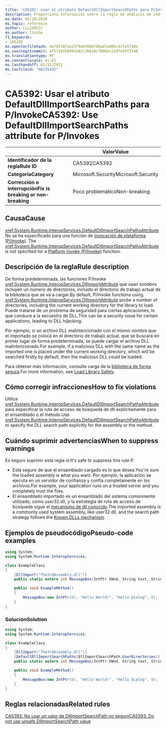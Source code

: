 ```yaml
---
title: 'CA5392: usar el atributo DefaultDllImportSearchPaths para P/Invoke (análisis de código)'
description: Proporciona información sobre la regla de análisis de código CA5392, incluidas las causas, cómo corregir las infracciones y cuándo suprimirlas.
ms.date: 05/28/2020
ms.topic: reference
author: LLLXXXCCC
ms.author: linche
f1_keywords:
- CA5392
ms.openlocfilehash: de78778fa325f9e070d6708ad3a005c41fe5710e
ms.sourcegitcommit: 4f5f1855849cb02c3b610c7006ac21d7429f3348
ms.translationtype: MT
ms.contentlocale: es-ES
ms.lasthandoff: 01/15/2021
ms.locfileid: "98235435"
---
```

# <a name="ca5392-use-defaultdllimportsearchpaths-attribute-for-pinvokes"></a><span data-ttu-id="e7bda-103">CA5392: Usar el atributo DefaultDllImportSearchPaths para P/Invoke</span><span class="sxs-lookup"><span data-stu-id="e7bda-103">CA5392: Use DefaultDllImportSearchPaths attribute for P/Invokes</span></span>

| | <span data-ttu-id="e7bda-104">Valor</span><span class="sxs-lookup"><span data-stu-id="e7bda-104">Value</span></span> |
|-|-|
| <span data-ttu-id="e7bda-105">**Identificador de la regla**</span><span class="sxs-lookup"><span data-stu-id="e7bda-105">**Rule ID**</span></span> |<span data-ttu-id="e7bda-106">CA5392</span><span class="sxs-lookup"><span data-stu-id="e7bda-106">CA5392</span></span>|
| <span data-ttu-id="e7bda-107">**Categoría**</span><span class="sxs-lookup"><span data-stu-id="e7bda-107">**Category**</span></span> |<span data-ttu-id="e7bda-108">Microsoft.Security</span><span class="sxs-lookup"><span data-stu-id="e7bda-108">Microsoft.Security</span></span>|
| <span data-ttu-id="e7bda-109">**Corrección o interrupción**</span><span class="sxs-lookup"><span data-stu-id="e7bda-109">**Fix is breaking or non-breaking**</span></span> |<span data-ttu-id="e7bda-110">Poco problemático</span><span class="sxs-lookup"><span data-stu-id="e7bda-110">Non-breaking</span></span>|

## <a name="cause"></a><span data-ttu-id="e7bda-111">Causa</span><span class="sxs-lookup"><span data-stu-id="e7bda-111">Cause</span></span>

<span data-ttu-id="e7bda-112"><xref:System.Runtime.InteropServices.DefaultDllImportSearchPathsAttribute>No se ha especificado para una función de [invocación de plataforma (P/Invoke)](../../../standard/native-interop/pinvoke.md) .</span><span class="sxs-lookup"><span data-stu-id="e7bda-112">The <xref:System.Runtime.InteropServices.DefaultDllImportSearchPathsAttribute> is not specified for a [Platform Invoke (P/Invoke)](../../../standard/native-interop/pinvoke.md) function.</span></span>

## <a name="rule-description"></a><span data-ttu-id="e7bda-113">Descripción de la regla</span><span class="sxs-lookup"><span data-stu-id="e7bda-113">Rule description</span></span>

<span data-ttu-id="e7bda-114">De forma predeterminada, las funciones P/Invoke <xref:System.Runtime.InteropServices.DllImportAttribute> que usan sondeos incluyen un número de directorios, incluido el directorio de trabajo actual de la biblioteca que se va a cargar.</span><span class="sxs-lookup"><span data-stu-id="e7bda-114">By default, P/Invoke functions using <xref:System.Runtime.InteropServices.DllImportAttribute> probe a number of directories, including the current working directory for the library to load.</span></span> <span data-ttu-id="e7bda-115">Puede tratarse de un problema de seguridad para ciertas aplicaciones, lo que conduce a la secuestro de DLL.</span><span class="sxs-lookup"><span data-stu-id="e7bda-115">This can be a security issue for certain applications, leading to DLL hijacking.</span></span>

<span data-ttu-id="e7bda-116">Por ejemplo, si un archivo DLL malintencionado con el mismo nombre que el importado se coloca en el directorio de trabajo actual, que se buscará en primer lugar de forma predeterminada, se puede cargar el archivo DLL malintencionado.</span><span class="sxs-lookup"><span data-stu-id="e7bda-116">For example, if a malicious DLL with the same name as the imported one is placed under the current working directory, which will be searched firstly by default, then the malicious DLL could be loaded.</span></span>

<span data-ttu-id="e7bda-117">Para obtener más información, consulte carga de la [biblioteca de forma segura](https://msrc-blog.microsoft.com/2014/05/13/load-library-safely/).</span><span class="sxs-lookup"><span data-stu-id="e7bda-117">For more information, see [Load Library Safely](https://msrc-blog.microsoft.com/2014/05/13/load-library-safely/).</span></span>

## <a name="how-to-fix-violations"></a><span data-ttu-id="e7bda-118">Cómo corregir infracciones</span><span class="sxs-lookup"><span data-stu-id="e7bda-118">How to fix violations</span></span>

<span data-ttu-id="e7bda-119">Utilice <xref:System.Runtime.InteropServices.DefaultDllImportSearchPathsAttribute> para especificar la ruta de acceso de búsqueda de dll explícitamente para el ensamblado o el método.</span><span class="sxs-lookup"><span data-stu-id="e7bda-119">Use <xref:System.Runtime.InteropServices.DefaultDllImportSearchPathsAttribute> to specify the DLL search path explicitly for the assembly or the method.</span></span>

## <a name="when-to-suppress-warnings"></a><span data-ttu-id="e7bda-120">Cuándo suprimir advertencias</span><span class="sxs-lookup"><span data-stu-id="e7bda-120">When to suppress warnings</span></span>

<span data-ttu-id="e7bda-121">Es seguro suprimir esta regla si:</span><span class="sxs-lookup"><span data-stu-id="e7bda-121">It's safe to suppress this rule if:</span></span>

- <span data-ttu-id="e7bda-122">Está seguro de que el ensamblado cargado es lo que desea.</span><span class="sxs-lookup"><span data-stu-id="e7bda-122">You're sure the loaded assembly is what you want.</span></span> <span data-ttu-id="e7bda-123">Por ejemplo, la aplicación se ejecuta en un servidor de confianza y confía completamente en los archivos.</span><span class="sxs-lookup"><span data-stu-id="e7bda-123">For example, your application runs on a trusted server and you completely trust the files.</span></span>
- <span data-ttu-id="e7bda-124">El ensamblado importado es un ensamblado del sistema comúnmente utilizado, como user32.dll, y la estrategia de ruta de acceso de búsqueda sigue el [mecanismo de dll conocido](/archive/blogs/larryosterman/what-are-known-dlls-anyway).</span><span class="sxs-lookup"><span data-stu-id="e7bda-124">The imported assembly is a commonly used system assembly, like user32.dll, and the search path strategy follows the [Known DLLs mechanism](/archive/blogs/larryosterman/what-are-known-dlls-anyway).</span></span>

## <a name="pseudo-code-examples"></a><span data-ttu-id="e7bda-125">Ejemplos de pseudocódigo</span><span class="sxs-lookup"><span data-stu-id="e7bda-125">Pseudo-code examples</span></span>

```csharp
using System;
using System.Runtime.InteropServices;

class ExampleClass
{
    [DllImport("The3rdAssembly.dll")]
    public static extern int MessageBox(IntPtr hWnd, String text, String caption, uint type);

    public void ExampleMethod()
    {
        MessageBox(new IntPtr(0), "Hello World!", "Hello Dialog", 0);
    }
}
```

### <a name="solution"></a><span data-ttu-id="e7bda-126">Solución</span><span class="sxs-lookup"><span data-stu-id="e7bda-126">Solution</span></span>

```csharp
using System;
using System.Runtime.InteropServices;

class ExampleClass
{
    [DllImport("The3rdAssembly.dll")]
    [DefaultDllImportSearchPaths(DllImportSearchPath.UserDirectories)]
    public static extern int MessageBox(IntPtr hWnd, String text, String caption, uint type);

    public void ExampleMethod()
    {
        MessageBox(new IntPtr(0), "Hello World!", "Hello Dialog", 0);
    }
}
```

## <a name="related-rules"></a><span data-ttu-id="e7bda-127">Reglas relacionadas</span><span class="sxs-lookup"><span data-stu-id="e7bda-127">Related rules</span></span>

[<span data-ttu-id="e7bda-128">CA5393: No usar un valor de DllImportSearchPath no seguro</span><span class="sxs-lookup"><span data-stu-id="e7bda-128">CA5393: Do not use unsafe DllImportSearchPath value</span></span>](ca5393.md)
